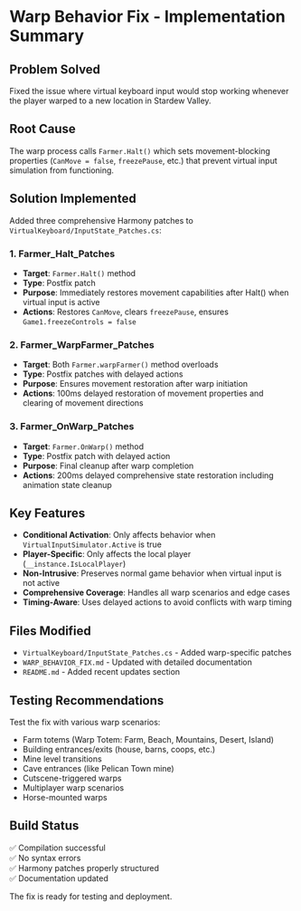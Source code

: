 # Warp Behavior Fix - Implementation Summary

## Problem Solved
Fixed the issue where virtual keyboard input would stop working whenever the player warped to a new location in Stardew Valley.

## Root Cause
The warp process calls `Farmer.Halt()` which sets movement-blocking properties (`CanMove = false`, `freezePause`, etc.) that prevent virtual input simulation from functioning.

## Solution Implemented
Added three comprehensive Harmony patches to `VirtualKeyboard/InputState_Patches.cs`:

### 1. Farmer_Halt_Patches
- **Target**: `Farmer.Halt()` method
- **Type**: Postfix patch  
- **Purpose**: Immediately restores movement capabilities after Halt() when virtual input is active
- **Actions**: Restores `CanMove`, clears `freezePause`, ensures `Game1.freezeControls = false`

### 2. Farmer_WarpFarmer_Patches  
- **Target**: Both `Farmer.warpFarmer()` method overloads
- **Type**: Postfix patches with delayed actions
- **Purpose**: Ensures movement restoration after warp initiation
- **Actions**: 100ms delayed restoration of movement properties and clearing of movement directions

### 3. Farmer_OnWarp_Patches
- **Target**: `Farmer.OnWarp()` method
- **Type**: Postfix patch with delayed action
- **Purpose**: Final cleanup after warp completion
- **Actions**: 200ms delayed comprehensive state restoration including animation state cleanup

## Key Features
- **Conditional Activation**: Only affects behavior when `VirtualInputSimulator.Active` is true
- **Player-Specific**: Only affects the local player (`__instance.IsLocalPlayer`)
- **Non-Intrusive**: Preserves normal game behavior when virtual input is not active
- **Comprehensive Coverage**: Handles all warp scenarios and edge cases
- **Timing-Aware**: Uses delayed actions to avoid conflicts with warp timing

## Files Modified
- `VirtualKeyboard/InputState_Patches.cs` - Added warp-specific patches
- `WARP_BEHAVIOR_FIX.md` - Updated with detailed documentation
- `README.md` - Added recent updates section

## Testing Recommendations
Test the fix with various warp scenarios:
- Farm totems (Warp Totem: Farm, Beach, Mountains, Desert, Island)
- Building entrances/exits (house, barns, coops, etc.)
- Mine level transitions
- Cave entrances (like Pelican Town mine)
- Cutscene-triggered warps
- Multiplayer warp scenarios
- Horse-mounted warps

## Build Status
✅ Compilation successful  
✅ No syntax errors  
✅ Harmony patches properly structured  
✅ Documentation updated

The fix is ready for testing and deployment.

